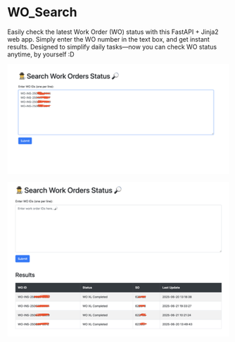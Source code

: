# WO_Search
Easily check the latest Work Order (WO) status with this FastAPI + Jinja2 web app.
Simply enter the WO number in the text box, and get instant results.
Designed to simplify daily tasks—now you can check WO status anytime, by yourself
:D

![WO Search Screenshot 1](https://github.com/3ndung/WO_Search/raw/main/Screenshot%202025-08-20%20at%2009.08.27.png)

![WO Search Screenshot 2](https://github.com/3ndung/WO_Search/raw/main/Screenshot%202025-08-20%20at%2009.08.43.png)
